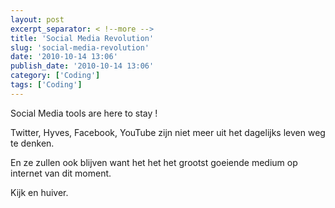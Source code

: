 ```yaml
---
layout: post
excerpt_separator: < !--more -->
title: 'Social Media Revolution'
slug: 'social-media-revolution'
date: '2010-10-14 13:06'
publish_date: '2010-10-14 13:06'
category: ['Coding']
tags: ['Coding']
---
```

Social Media tools are here to stay !  
  
Twitter, Hyves, Facebook, YouTube zijn niet meer uit het dagelijks leven weg
te denken.  
  
En ze zullen ook blijven want het het het grootst goeiende medium op internet
van dit moment.  
  
Kijk en huiver.

